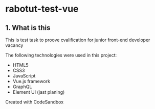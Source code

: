 # rabotut-test-vue

## 1. What is this

This is test task to proove cvalification for junior front-end developer vacancy 

The following technologies were used in this project:
- HTML5
- CSS3
- JavaScript
- Vue.js framework
- GraphQL
- Element UI (jast planing)

Created with CodeSandbox
